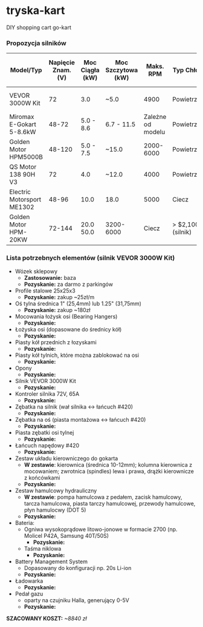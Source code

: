 # tryska-kart
DIY shopping cart go-kart



### Propozycja silników

| Model/Typ	| Napięcie Znam. (V) | Moc Ciągła (kW) | Moc Szczytowa (kW) | Maks. RPM | Typ Chłodzenia | Szacowany Koszt Zestawu (z kontrolerem) | Rekomendowane Zastosowanie |
| --------- | ------------------ | --------------- | ------------------ | --------- | -------------- | --------------------------------------- | -------------------- |							
| VEVOR 3000W Kit | 72 | 3.0 | ~5.0 | 4900 | Powietrze | $350 - $450 | Potężne przyspieszenie, drift |
| Miromax E-Gokart 5-8.6kW | 48-72 | 5.0 - 8.6 | 6.7 - 11.5 | Zależne od modelu | Powietrze/Ciecz | €865 - €1220 | Wyścigi, bardzo wysokie osiągi |
| Golden Motor HPM5000B | 48-120 | 5.0 - 7.5 | ~15.0 | 2000-6000 | Powietrze | > $600 (silnik) | Ekstremalny moment obrotowy | 
| QS Motor 138 90H V3 | 72 | 4.0 | ~12.0 | 4000 | Powietrze | > $300 (silnik) | Popularny w konwersjach motocykli, drift |
| Electric Motorsport ME1302 | 48-96 | 10.0 | 18.0 | 5000 | Ciecz | > $3,500 | Poziom profesjonalny, wyścigi |
| Golden Motor HPM-20KW | 72-144 | 20.0	50.0 | 3200-6000 | Ciecz | > $2,100 (silnik) | Absolutnie ekstremalne osiągi | 

### Lista potrzebnych elementów (silnik VEVOR 3000W Kit)

- Wózek sklepowy
  - **Zastosowanie:** baza
  - **Pozyskanie:** za darmo z parkingów
- Profile stalowe 25x25x3
  - **Pozyskanie:** zakup ~25zł/m
- Oś tylna średnica 1" (25,4mm) lub 1.25" (31,75mm)
  - **Pozyskanie:** zakup ~180zł
- Mocowania łożysk osi (Bearing Hangers)
  - **Pozyskanie:**
- Łożyska osi (dopasowane do średnicy kół)
  - **Pozyskanie:**
- Piasty kół przednich z łozyskami
  - **Pozyskanie:**
- Piasty kół tylnich, które można zablokować na osi
  - **Pozyskanie:**
- Opony
  - **Pozyskanie:**
- Silnik VEVOR 3000W Kit
  - **Pozyskanie:**
- Kontroler silnika 72V, 65A
  - **Pozyskanie:**
- Zębatka na silnik (wał silnika <-> łańcuch #420)
  - **Pozyskanie:**
- Zębatka na oś (piasta montażowa <-> łańcuch #420)
  - **Pozyskanie:**
- Piasta zębatki osi tylnej
  - **Pozyskanie:**
- Łańcuch napędowy #420
  - **Pozyskanie:**
- Zestaw układu kierowniczego do gokarta
  - **W zestawie**: kierownica (średnica 10-12mm); kolumna kierownica z mocowaniem; zwrotnica (spindles) lewa i prawa, drążki kierownicze z końcówkami
  - **Pozyskanie:**
- Zestaw hamulcowy hydrauliczny
  - **W zestawie**: pompa hamulcowa z pedałem, zacisk hamulcowy, tarcza hamulcowa, piasta tarczy hamulcowej, przewody hamulcowe, płyn hamulocwy (DOT 5)
  - **Pozyskanie:**
- Bateria:
  - Ogniwa wysokoprądowe litowo-jonowe w formacie 2700 (np. Molicel P42A, Samsung 40T/50S)
    - **Pozyskanie:**
  - Taśma niklowa
    - **Pozyskanie:**
- Battery Management System
  - Dopasowany do konfiguracji np. 20s Li-ion
  - **Pozyskanie:**
- Ładowarka
  - **Pozyskanie:**
- Pedał gazu
  - oparty na czujniku Halla, generujący 0-5V
  - **Pozyskanie:**

**SZACOWANY KOSZT:** *~8840 zł*
